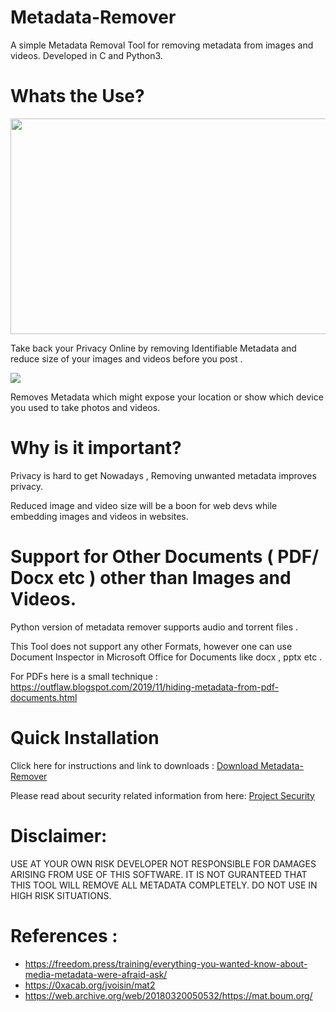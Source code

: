 # Metadata-Remover
A simple Metadata Removal Tool for removing metadata from images and videos. Developed in C and Python3.

# Whats the Use?

<img src="https://user-images.githubusercontent.com/82881725/212539943-c7d1e178-5937-4c49-8665-e91408dc5902.JPG" width="677" height="345">

Take back your Privacy Online by removing Identifiable Metadata and reduce size of your images and videos before you post .

<img src="https://user-images.githubusercontent.com/82881725/212539916-9c4386ba-a6f2-48d2-aa13-c523f33da46e.JPG">

Removes Metadata which might expose your location or show which device you used to take photos and videos.

# Why is it important?

Privacy is hard to get Nowadays , Removing unwanted metadata improves privacy.

Reduced image and video size will be a boon for web devs while embedding images and videos in websites.

# Support for Other Documents ( PDF/ Docx etc ) other than Images and Videos.

Python version of metadata remover supports audio and torrent files .

This Tool does not support any other Formats, however one can use Document Inspector in Microsoft Office for Documents like docx , pptx etc .

For PDFs here is a small technique : https://outflaw.blogspot.com/2019/11/hiding-metadata-from-pdf-documents.html

# Quick Installation 

Click here for instructions and link to downloads : [Download Metadata-Remover](https://github.com/Anish-M-code/Metadata-Remover/releases/tag/v1.6)

Please read about security related information from here: [ Project Security](/SECURITY.md) 

# Disclaimer:

USE AT YOUR OWN RISK DEVELOPER NOT RESPONSIBLE FOR DAMAGES ARISING FROM USE OF THIS SOFTWARE.
IT IS NOT GURANTEED THAT THIS TOOL WILL REMOVE ALL METADATA COMPLETELY. 
DO NOT USE IN HIGH RISK SITUATIONS.

# References :

* https://freedom.press/training/everything-you-wanted-know-about-media-metadata-were-afraid-ask/
* https://0xacab.org/jvoisin/mat2
* https://web.archive.org/web/20180320050532/https://mat.boum.org/
